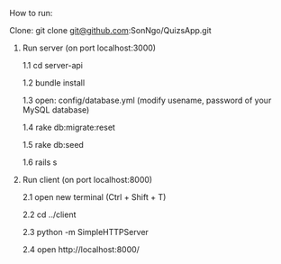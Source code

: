 How to run:

Clone: git clone git@github.com:SonNgo/QuizsApp.git

1. Run server (on port localhost:3000)

	1.1 cd server-api

	1.2 bundle install

	1.3 open: config/database.yml (modify usename, password of your MySQL database)

	1.4 rake db:migrate:reset

	1.5 rake db:seed

	1.6 rails s

2. Run client (on port localhost:8000)

	2.1 open new terminal (Ctrl + Shift + T)

	2.2 cd ../client

	2.3 python -m SimpleHTTPServer

	2.4 open http://localhost:8000/




